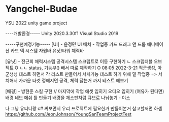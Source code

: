 # Yangchel-Budae
YSU 2022 unity game project

----개발환경-----
Unity 2020.3.30f1
Visual Studio 2019

-----구현예정기능-----
[UI] - 윤정민
UI 배치 - 작업중
카드 드래그 앤 드롭 애니메이션
카드 덱 시스템
자원바
유닛/타워 체력바

[유닛] - 전근희
체력시스템
공격시스템
스크립트로 이동 구현하기
ㄴ 스크립터블 오브젝트 O
ㄴㄴ status, 기능부() 빼서 따로 제작하기 O
08:05 2022-3-21 적군생성, 아군생성 테스트 하면서 각 리스트 만들어서 서치기능 테스트 하기 위해 밑 작업중
			=> 서치해서 가까운 타겟 정해지면 공격, 체력 닳는거 까지 테스트 해보기


[배경] - 방현준
스킬 구현
// 마지막에 작업
에셋 입히기
오디오 입히기
(여유가 된다면)배경 네브 메쉬 틀 만들기
배경을 체스판처럼 큐브로 나눠놓기 - 야스



나 그냥 유티니랑 c# 써보면서 우리 프로젝트에 필요한거 만들어본거 참고할꺼면 하셈
https://github.com/JeonJohnson/YoungSanTeamProjectTest



